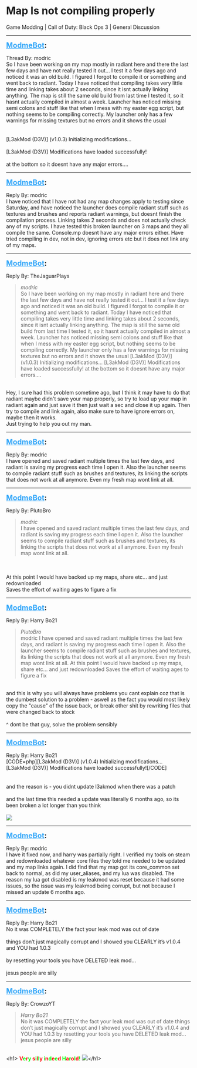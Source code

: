 # Map Is not compiling properly
Game Modding | Call of Duty: Black Ops 3 | General Discussion

---
<strong style="font-size: 1.4em;"><span style="text-decoration: underline;text-decoration-color: #34a7f9;"><span style="color:#34a7f9;">ModmeBot</span></span>:</strong>

<p>Thread By: modric<br />So I have been working on my map mostly in radiant here and there the last few days and have not really tested it out... I test it a few days ago and noticed it was an old build. I figured I forgot to compile it or something and went back to radiant. Today I have noticed that compiling takes very little time and linking takes about 2 seconds, since it isnt actually linking anything. The map is still the same old build from last time I tested it, so it hasnt actually compiled in almost a week. Launcher has noticed missing semi colons and stuff like that when I mess with my easter egg script, but nothing seems to be compiling correctly. My launcher only has a few warnings for missing textures but no errors and it shows the usual <br /> <br /><br />[L3akMod (D3V)] (v1.0.3) Initializing modifications...<br /><br />[L3akMod (D3V)] Modifications have loaded successfully!<br /> <br />at the bottom so it doesnt have any major errors....</p>

---
<strong style="font-size: 1.4em;"><span style="text-decoration: underline;text-decoration-color: #34a7f9;"><span style="color:#34a7f9;">ModmeBot</span></span>:</strong>

<p>Reply By: modric<br />I have noticed that I have not had any map changes apply to testing since Saturday, and have noticed the launcher does compile radiant stuff such as textures and brushes and reports radiant warnings, but doesnt finish the compilation process. Linking takes 2 seconds and does not actually check any of my scripts. I have tested this broken launcher on 3 maps and they all compile the same. Console.mp doesnt have any major errors either. Have tried compiling in dev, not in dev, ignoring errors etc but it does not link any of my maps.</p>

---
<strong style="font-size: 1.4em;"><span style="text-decoration: underline;text-decoration-color: #34a7f9;"><span style="color:#34a7f9;">ModmeBot</span></span>:</strong>

<p>Reply By: TheJaguarPlays<br /><blockquote><em>modric</em><br />So I have been working on my map mostly in radiant here and there the last few days and have not really tested it out... I test it a few days ago and noticed it was an old build. I figured I forgot to compile it or something and went back to radiant. Today I have noticed that compiling takes very little time and linking takes about 2 seconds, since it isnt actually linking anything. The map is still the same old build from last time I tested it, so it hasnt actually compiled in almost a week. Launcher has noticed missing semi colons and stuff like that when I mess with my easter egg script, but nothing seems to be compiling correctly. My launcher only has a few warnings for missing textures but no errors and it shows the usual    [L3akMod (D3V)] (v1.0.3) Initializing modifications... [L3akMod (D3V)] Modifications have loaded successfully!   at the bottom so it doesnt have any major errors....</blockquote><br /> Hey, I sure had this problem sometime ago, but I think it may have to do that radiant maybe didn&#39;t save your map properly, so try to load up your map in radiant again and just save it then just wait a sec and close it up again. Then try to compile and link again, also make sure to have ignore errors on, maybe then it works.<br />Just trying to help you out my man.</p>

---
<strong style="font-size: 1.4em;"><span style="text-decoration: underline;text-decoration-color: #34a7f9;"><span style="color:#34a7f9;">ModmeBot</span></span>:</strong>

<p>Reply By: modric<br />I have opened and saved radiant multiple times the last few days, and radiant is saving my progress each time I open it. Also the launcher seems to compile radiant stuff such as brushes and textures, its linking the scripts that does not work at all anymore. Even my fresh map wont link at all.</p>

---
<strong style="font-size: 1.4em;"><span style="text-decoration: underline;text-decoration-color: #34a7f9;"><span style="color:#34a7f9;">ModmeBot</span></span>:</strong>

<p>Reply By: PlutoBro<br /><blockquote><em>modric</em><br />I have opened and saved radiant multiple times the last few days, and radiant is saving my progress each time I open it. Also the launcher seems to compile radiant stuff such as brushes and textures, its linking the scripts that does not work at all anymore. Even my fresh map wont link at all. </blockquote><br /> <br />At this point I would have backed up my maps, share etc... and just redownloaded<br />Saves the effort of waiting ages to figure a fix</p>

---
<strong style="font-size: 1.4em;"><span style="text-decoration: underline;text-decoration-color: #34a7f9;"><span style="color:#34a7f9;">ModmeBot</span></span>:</strong>

<p>Reply By: Harry Bo21<br /><blockquote><em>PlutoBro</em><br />modric I have opened and saved radiant multiple times the last few days, and radiant is saving my progress each time I open it. Also the launcher seems to compile radiant stuff such as brushes and textures, its linking the scripts that does not work at all anymore. Even my fresh map wont link at all.    At this point I would have backed up my maps, share etc... and just redownloaded Saves the effort of waiting ages to figure a fix</blockquote><br /> and this is why you will always have problems you cant explain coz that is the dumbest solution to a problem - aswell as the fact you would most likely copy the &quot;cause&quot; of the issue back, or break other shit by rewriting files that were changed back to stock<br /> <br />^ dont be that guy, solve the problem sensibly</p>

---
<strong style="font-size: 1.4em;"><span style="text-decoration: underline;text-decoration-color: #34a7f9;"><span style="color:#34a7f9;">ModmeBot</span></span>:</strong>

<p>Reply By: Harry Bo21<br />[CODE=php][L3akMod (D3V)] (v1.0.4) Initializing modifications...<br />[L3akMod (D3V)] Modifications have loaded successfully![/CODE]<br /> <br /> <br />and the reason is - you didnt update l3akmod when there was a patch<br /><br />and the last time this needed a update was literally 6 months ago, so its been broken a lot longer than you think<br /> <br /><img style="max-width: 500px;" src="https://i.gyazo.com/22b42502f3ee339ac9a08922486ff538.png"></p>

---
<strong style="font-size: 1.4em;"><span style="text-decoration: underline;text-decoration-color: #34a7f9;"><span style="color:#34a7f9;">ModmeBot</span></span>:</strong>

<p>Reply By: modric<br />I have it fixed now, and harry was partially right. I verified my tools on steam and redownloaded whatever core files they told me needed to be updated and my map links again. I did find that my map got its core_common set back to normal, as did my user_aliases, and my lua was disabled. The reason my lua got disabled is my leakmod was reset because it had some issues, so the issue was my leakmod being corrupt, but not because I missed an update 6 months ago.</p>

---
<strong style="font-size: 1.4em;"><span style="text-decoration: underline;text-decoration-color: #34a7f9;"><span style="color:#34a7f9;">ModmeBot</span></span>:</strong>

<p>Reply By: Harry Bo21<br />No it was COMPLETELY the fact your leak mod was out of date<br /> <br />things don’t just magically corrupt and I showed you CLEARLY it’s v1.0.4 and YOU had 1.0.3<br /> <br />by resetting your tools you have DELETED leak mod...<br /> <br />jesus people are silly</p>

---
<strong style="font-size: 1.4em;"><span style="text-decoration: underline;text-decoration-color: #34a7f9;"><span style="color:#34a7f9;">ModmeBot</span></span>:</strong>

<p>Reply By: CrowzoYT<br /><blockquote><em>Harry Bo21</em><br />No it was COMPLETELY the fact your leak mod was out of date   things don’t just magically corrupt and I showed you CLEARLY it’s v1.0.4 and YOU had 1.0.3   by resetting your tools you have DELETED leak mod...   jesus people are silly </blockquote><br />&lt;h1&gt; <strong><span style="color:#ff0000;">V</span><span style="color:#00ff00;">e</span><span style="color:#ff0000;">r</span><span style="color:#00ff00;">y</span> <span style="color:#ff0000;">s</span><span style="color:#00ff00;">i</span><span style="color:#ff0000;">l</span><span style="color:#00ff00;">l</span><span style="color:#ff0000;">y</span> <span style="color:#00ff00;">i</span><span style="color:#ff0000;">n<span style="color:#00ff00;">d</span>e</span><span style="color:#00ff00;">e</span><span style="color:#ff0000;">d</span> <span style="color:#00ff00;">H</span><span style="color:#ff0000;">a</span><span style="color:#00ff00;">r</span><span style="color:#ff0000;">o</span><span style="color:#00ff00;">l</span><span style="color:#ff0000;">d</span><span style="color:#00ff00;">!</span></strong> <img style="max-width: 500px;" src="//modme.co/emoticons/ermm.png">&lt;/h1&gt;</p>
